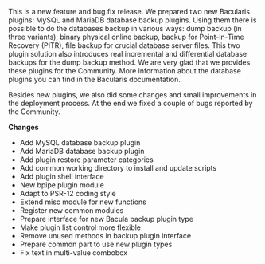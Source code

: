 
This is a new feature and bug fix release. We prepared two new Bacularis plugins:
MySQL and MariaDB database backup plugins. Using them there is possible to do
the databases backup in various ways: dump backup (in three variants), binary physical
online backup, backup for Point-in-Time Recovery (PITR), file backup for crucial
database server files. This two plugin solution also introduces real incremental
and differential database backups for the dump backup method. We are very glad
that we provides these plugins for the Community. More information about
the database plugins you can find in the Bacularis documentation.

Besides new plugins, we also did some changes and small improvements in the
deployment process. At the end we fixed a couple of bugs reported by the Community.

**Changes**

 * Add MySQL database backup plugin
 * Add MariaDB database backup plugin
 * Add plugin restore parameter categories
 * Add common working directory to install and update scripts
 * Add plugin shell interface
 * New bpipe plugin module
 * Adapt to PSR-12 coding style
 * Extend misc module for new functions
 * Register new common modules
 * Prepare interface for new Bacula backup plugin type
 * Make plugin list control more flexible
 * Remove unused methods in backup plugin interface
 * Prepare common part to use new plugin types
 * Fix text in multi-value combobox

